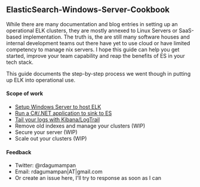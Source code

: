 ElasticSearch-Windows-Server-Cookbook
-----

While there are many documentation and blog entries in setting up an operational ELK clusters, they are mostly annexed to Linux Servers or SaaS-based implementation. The truth is, the are still many software houses and internal development teams out there have yet to use cloud or have limited competency to manage nix servers. I hope this guide can help you get started, improve your team capability and reap the benefits of ES in your tech stack.

This guide documents the step-by-step process we went though in putting up ELK into operational use.

#### Scope of work

- [Setup Windows Server to host ELK](https://github.com/rdagumampan/elasticsearch-windows-server-cookbook/blob/master/01%20Setup-windows-server-with-elk.md)
- [Run a C#/.NET application to sink to ES](https://github.com/rdagumampan/elasticsearch-windows-server-cookbook/blob/master/02%20Run-net-c%23-service-application-sink-to-elk.md)
- [Tail your logs with Kibana/LogTrail](https://github.com/rdagumampan/elasticsearch-windows-server-cookbook/blob/master/03%20Tail-your-logs-with-kibana-logtrail.md)
- Remove old indexes and manage your clusters (WIP)
- Secure your server (WIP)
- Scale out your clusters (WIP)

#### Feedback

- Twitter: @rdagumampan
- Email: rdagumampan|AT|gmail.com
- Or create an issue here, I'll try to response as soon as I can
